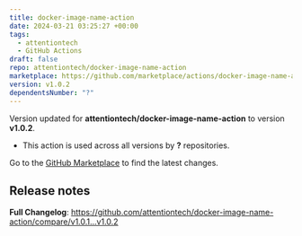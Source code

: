 ```yaml
---
title: docker-image-name-action
date: 2024-03-21 03:25:27 +00:00
tags:
  - attentiontech
  - GitHub Actions
draft: false
repo: attentiontech/docker-image-name-action
marketplace: https://github.com/marketplace/actions/docker-image-name-action
version: v1.0.2
dependentsNumber: "?"
---
```



Version updated for **attentiontech/docker-image-name-action** to version **v1.0.2**.
- This action is used across all versions by **?** repositories.

Go to the [GitHub Marketplace](https://github.com/marketplace/actions/docker-image-name-action) to find the latest changes.

## Release notes

**Full Changelog**: https://github.com/attentiontech/docker-image-name-action/compare/v1.0.1...v1.0.2
